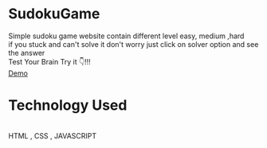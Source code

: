 # SudokuGame
Simple sudoku game website contain different level easy, medium ,hard
<br>
if you stuck and can't solve it don't worry just click on solver option and see the answer
<br>
Test Your Brain Try it 👇!!!
<br>
  <a href="">       Demo</a>
<br>
<h1>Technology Used</h1>
<br>
HTML , CSS , JAVASCRIPT
